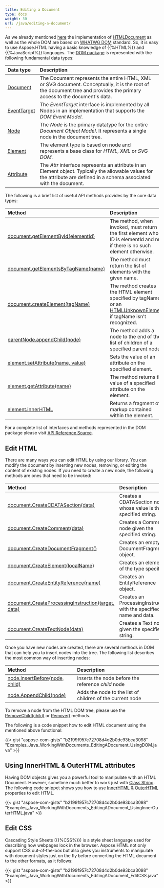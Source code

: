 ```yaml
---
title: Editing a Document
type: docs
weight: 30
url: /java/editing-a-document/
---
```


As we already mentioned [here](/html/java/creating-a-document/) the implementation of [HTMLDocument](https://apireference.aspose.com/html/java/com.aspose.html/HTMLDocument) as well as the whole DOM are based on [WHATWG DOM](https://dom.spec.whatwg.org/) standard. So, it is easy to use Aspose.HTML having a basic knowledge of {{%HTML%}} and {{%JavaScript%}} languages.
The [DOM package](https://apireference.aspose.com/html/java/com.aspose.html.dom/package-frame) is represented with the following fundamental data types:

|**Data type** |**Description**|
| :- | :- |
|[Document](https://apireference.aspose.com/html/java/com.aspose.html.dom/Document)|The Document represents the entire HTML, XML or SVG document. Conceptually, it is the root of the document tree and provides the primary access to the document's data.|
|[EventTarget](https://apireference.aspose.com/html/java/com.aspose.html.dom/EventTarget)|The *EventTarget* interface is implemented by all Nodes in an implementation that supports the *DOM Event Model*.|
|[Node](https://apireference.aspose.com/html/java/com.aspose.html.dom/Node)|The *Node* is the primary datatype for the entire *Document Object Model*. It represents a single node in the document tree.|
|[Element](https://apireference.aspose.com/html/java/com.aspose.html.dom/Element)|The element type is based on node and represents a base class for *HTML*, *XML* or *SVG DOM.*|
|[Attribute](https://apireference.aspose.com/html/java/com.aspose.html.dom/Attr)|The *Attr* interface represents an attribute in an Element object. Typically the allowable values for the attribute are defined in a schema associated with the document.|
The following is a brief list of useful API methods provides by the core data types:

|**Method** |**Description**|
| :- | :- |
|[document.getElementById(elementId)](https://apireference.aspose.com/html/java/com.aspose.html.dom/Document#getElementById-java.lang.String-) |The method, when invoked, must return the first element whose ID is elementId and null if there is no such element otherwise.|
|[document.getElementsByTagName(name) ](https://apireference.aspose.com/html/java/com.aspose.html.dom/Document#getElementsByTagName-java.lang.String-)|The method must return the list of elements with the given name.|
|[document.createElement(tagName)](https://apireference.aspose.com/html/java/com.aspose.html.dom/Document#createElement-java.lang.String-)|The method creates the HTML element specified by tagName, or an [HTMLUnknownElement](https://apireference.aspose.com/html/java/com.aspose.html/HTMLUnknownElement) if tagName isn't recognized.|
|[parentNode.appendChild(node)](https://apireference.aspose.com/html/java/com.aspose.html.dom/Node#appendChild-com.aspose.dom.Node-)|The method adds a node to the end of the list of children of a specified parent node.|
|[element.setAttribute(name, value)](https://apireference.aspose.com/html/java/com.aspose.html.dom/Element#setAttribute-java.lang.String-java.lang.String-)|Sets the value of an attribute on the specified element.|
|[element.getAttribute(name)](https://apireference.aspose.com/html/java/com.aspose.html.dom/Element#getAttribute-java.lang.String-)|The method returns the value of a specified attribute on the element.|
|[element.innerHTML](https://apireference.aspose.com/html/java/com.aspose.html.dom/Element#getInnerHTML--) |Returns a fragment of markup contained within the element.|
For a complete list of interfaces and methods represented in the DOM package please visit [API Reference Source](https://apireference.aspose.com/html/java/com.aspose.html.dom/package-frame).
## **Edit HTML** ## 
There are many ways you can edit HTML by using our library. You can modify the document by inserting new nodes, removing, or editing the content of existing nodes. If you need to create a new node, the following methods are ones that need to be invoked:

|**Method** |**Description** |
| :- | :- |
|[document.CreateCDATASection(data)](https://apireference.aspose.com/html/java/com.aspose.html.dom/Document#createCDATASection-java.lang.String-) |Creates a CDATASection node whose value is the specified string. |
|[document.CreateComment(data)](https://apireference.aspose.com/html/java/com.aspose.html.dom/Document#createComment-java.lang.String-) |Creates a Comment node given the specified string. |
|[document.CreateDocumentFragment()](https://apireference.aspose.com/html/java/com.aspose.html.dom/Document#createDocumentFragment--) |Creates an empty DocumentFragment object. |
|[document.CreateElement(localName)](https://apireference.aspose.com/html/java/com.aspose.html.dom/Document#createElement-java.lang.String-) |Creates an element of the type specified. |
|[document.CreateEntityReference(name)](https://apireference.aspose.com/html/java/com.aspose.html.dom/Document#createEntityReference-java.lang.String-) |Creates an EntityReference object. |
|[document.CreateProcessingInstruction(target, data)](https://apireference.aspose.com/html/java/com.aspose.html.dom/Document#createProcessingInstruction-java.lang.String-java.lang.String-) |Creates an ProcessingInstruction with the specified name and data. |
|[document.CreateTextNode(data)](https://apireference.aspose.com/html/java/com.aspose.html.dom/Document#createTextNode-java.lang.String-) |Creates a Text node given the specified string. |


Once you have new nodes are created, there are several methods in DOM that can help you to insert nodes into the tree. The following list describes the most common way of inserting nodes: 

|**Method** |**Description** |
| :- | :- |
|[node.InsertBefore(node, child)](https://apireference.aspose.com/html/java/com.aspose.html.dom/Node#insertBefore-com.aspose.dom.Node-com.aspose.dom.Node-) |Inserts the node before the reference *child* node|
|[node.AppendChild(node)](https://apireference.aspose.com/html/java/com.aspose.html.dom/Node#appendChild-com.aspose.dom.Node-) |Adds the node to the list of children of the current node |
To remove a node from the HTML DOM tree, please use the [RemoveChild(child)](https://apireference.aspose.com/html/java/com.aspose.html.dom/Node#removeChild-com.aspose.dom.Node-) or [Remove()](https://apireference.aspose.com/html/java/com.aspose.html.dom/Node#removeChild-com.aspose.dom.Node-) methods.



The following is a code snippet how to edit HTML document using the mentioned above functional:

{{< gist "aspose-com-gists" "b2199f957c72708d4d2b0de93bca3098" "Examples_Java_WorkingWithDocuments_EditingADocument_UsingDOM.java" >}}
## **Using InnerHTML & OuterHTML attributes** ## 
Having DOM objects gives you a powerful tool to manipulate with an HTML Document. However, sometime much better to work just with [Class String](https://cr.openjdk.java.net/~iris/se/15/latestSpec/api/java.base/java/lang/String.html). The following code snippet shows you how to use [InnerHTML](https://apireference.aspose.com/html/java/com.aspose.html.dom/Element#getInnerHTML--) & [OuterHTML](https://apireference.aspose.com/html/java/com.aspose.html.dom/Element#getOuterHTML--) properties to edit HTML.

{{< gist "aspose-com-gists" "b2199f957c72708d4d2b0de93bca3098" "Examples_Java_WorkingWithDocuments_EditingADocument_UsingInnerOuterHTML.java" >}}
## **Edit CSS** ## 
Cascading Style Sheets ({{%CSS%}}) is a style sheet language used for describing how webpages look in the browser. Aspose.HTML not only support CSS out-of-the-box but also gives you instruments to manipulate with document styles just on the fly before converting the HTML document to the other formats, as it follows:

{{< gist "aspose-com-gists" "b2199f957c72708d4d2b0de93bca3098" "Examples_Java_WorkingWithDocuments_EditingADocument_EditCSS.java" >}}
